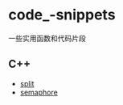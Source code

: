 # code_-snippets

一些实用函数和代码片段

## C++

- [split](https://github.com/chenBright/code_snippets/blob/master/C%2B%2B/split/README.md)
- [semaphore](https://github.com/chenBright/code_snippets/blob/master/C%2B%2B/semaphore/README.md)
